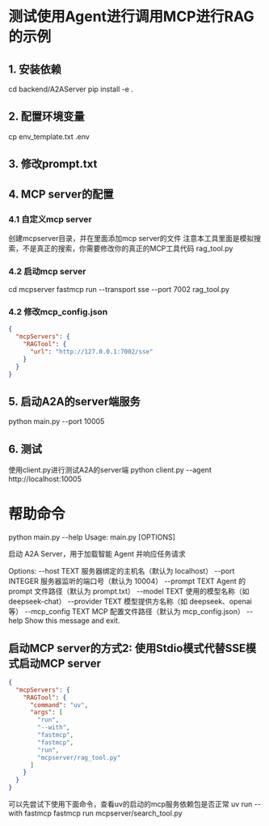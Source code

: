 #  测试使用Agent进行调用MCP进行RAG的示例

## 1. 安装依赖
cd backend/A2AServer
pip install -e .

## 2. 配置环境变量
cp env_template.txt .env

## 3. 修改prompt.txt

## 4. MCP server的配置

### 4.1 自定义mcp server
创建mcpserver目录，并在里面添加mcp server的文件
注意本工具里面是模拟搜索，不是真正的搜索，你需要修改你的真正的MCP工具代码
rag_tool.py  

### 4.2 启动mcp server
cd mcpserver
fastmcp run --transport sse --port 7002 rag_tool.py

### 4.2 修改mcp_config.json
```json
{
  "mcpServers": {
    "RAGTool": {
      "url": "http://127.0.0.1:7002/sse"
    }
  }
}
```

## 5. 启动A2A的server端服务
python main.py --port 10005

## 6. 测试
使用client.py进行测试A2A的server端
python client.py --agent http://localhost:10005

# 帮助命令
python main.py --help
Usage: main.py [OPTIONS]

  启动 A2A Server，用于加载智能 Agent 并响应任务请求

Options:
  --host TEXT        服务器绑定的主机名（默认为 localhost）
  --port INTEGER     服务器监听的端口号（默认为 10004）
  --prompt TEXT      Agent 的 prompt 文件路径（默认为 prompt.txt）
  --model TEXT       使用的模型名称（如 deepseek-chat）
  --provider TEXT    模型提供方名称（如 deepseek、openai 等）
  --mcp_config TEXT  MCP 配置文件路径（默认为 mcp_config.json）
  --help             Show this message and exit.


## 启动MCP server的方式2: 使用Stdio模式代替SSE模式启动MCP server
```json
{
  "mcpServers": {
    "RAGTool": {
      "command": "uv",
      "args": [
        "run",
        "--with",
        "fastmcp",
        "fastmcp",
        "run",
        "mcpserver/rag_tool.py"
      ]
    }
  }
}

```

可以先尝试下使用下面命令，查看uv的启动的mcp服务依赖包是否正常
uv run --with fastmcp fastmcp run mcpserver/search_tool.py